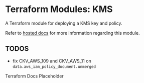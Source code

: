 # Terraform Modules: KMS

A Terraform module for deploying a KMS key and policy.

Refer to [hosted docs]() for more information regarding this module.

## TODOS
- fix CKV_AWS_109 and CKV_AWS_11 on `data.aws_iam_policy_document.unmerged`

<!-- BEGIN_TF_DOCS -->
Terraform Docs Placeholder
<!-- END_TF_DOCS -->  
